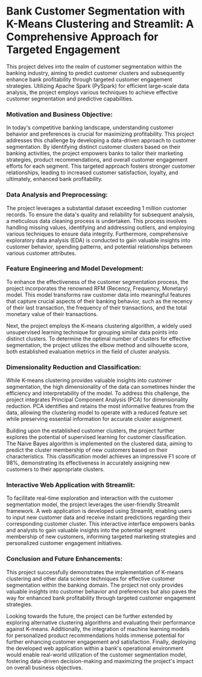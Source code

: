 # Bank Customer Segmentation with K-Means Clustering and Streamlit: A Comprehensive Approach for Targeted Engagement

This project delves into the realm of customer segmentation within the banking industry, aiming to predict customer clusters and subsequently enhance bank profitability through targeted customer engagement strategies. Utilizing Apache Spark (PySpark) for efficient large-scale data analysis, the project employs various techniques to achieve effective customer segmentation and predictive capabilities.

### Motivation and Business Objective:

In today's competitive banking landscape, understanding customer behavior and preferences is crucial for maximizing profitability. This project addresses this challenge by developing a data-driven approach to customer segmentation. By identifying distinct customer clusters based on their banking activities, the project empowers banks to tailor their marketing strategies, product recommendations, and overall customer engagement efforts for each segment. This targeted approach fosters stronger customer relationships, leading to increased customer satisfaction, loyalty, and ultimately, enhanced bank profitability.

### Data Analysis and Preprocessing:

The project leverages a substantial dataset exceeding 1 million customer records. To ensure the data's quality and reliability for subsequent analysis, a meticulous data cleaning process is undertaken. This process involves handling missing values, identifying and addressing outliers, and employing various techniques to ensure data integrity. Furthermore, comprehensive exploratory data analysis (EDA) is conducted to gain valuable insights into customer behavior, spending patterns, and potential relationships between various customer attributes.

### Feature Engineering and Model Development:

To enhance the effectiveness of the customer segmentation process, the project incorporates the renowned RFM (Recency, Frequency, Monetary) model. This model transforms raw customer data into meaningful features that capture crucial aspects of their banking behavior, such as the recency of their last transaction, the frequency of their transactions, and the total monetary value of their transactions.

Next, the project employs the K-means clustering algorithm, a widely used unsupervised learning technique for grouping similar data points into distinct clusters. To determine the optimal number of clusters for effective segmentation, the project utilizes the elbow method and silhouette score, both established evaluation metrics in the field of cluster analysis.

### Dimensionality Reduction and Classification:

While K-means clustering provides valuable insights into customer segmentation, the high dimensionality of the data can sometimes hinder the efficiency and interpretability of the model. To address this challenge, the project integrates Principal Component Analysis (PCA) for dimensionality reduction. PCA identifies and retains the most informative features from the data, allowing the clustering model to operate with a reduced feature set while preserving essential information for accurate cluster assignment.

Building upon the established customer clusters, the project further explores the potential of supervised learning for customer classification. The Naive Bayes algorithm is implemented on the clustered data, aiming to predict the cluster membership of new customers based on their characteristics. This classification model achieves an impressive F1 score of 98%, demonstrating its effectiveness in accurately assigning new customers to their appropriate clusters.

### Interactive Web Application with Streamlit:

To facilitate real-time exploration and interaction with the customer segmentation model, the project leverages the user-friendly Streamlit framework. A web application is developed using Streamlit, enabling users to input new customer data and receive instant predictions regarding their corresponding customer cluster. This interactive interface empowers banks and analysts to gain valuable insights into the potential segment membership of new customers, informing targeted marketing strategies and personalized customer engagement initiatives.

### Conclusion and Future Enhancements:

This project successfully demonstrates the implementation of K-means clustering and other data science techniques for effective customer segmentation within the banking domain. The project not only provides valuable insights into customer behavior and preferences but also paves the way for enhanced bank profitability through targeted customer engagement strategies.

Looking towards the future, the project can be further extended by exploring alternative clustering algorithms and evaluating their performance against K-means. Additionally, the integration of machine learning models for personalized product recommendations holds immense potential for further enhancing customer engagement and satisfaction. Finally, deploying the developed web application within a bank's operational environment would enable real-world utilization of the customer segmentation model, fostering data-driven decision-making and maximizing the project's impact on overall business objectives.
